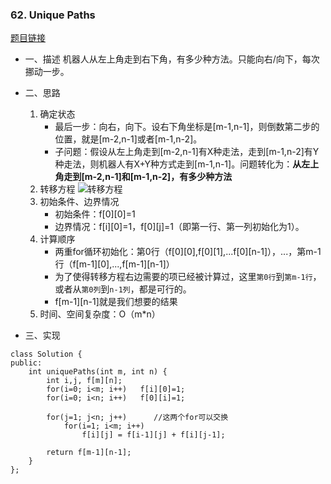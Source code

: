 
### 62. Unique Paths
[题目链接](https://leetcode-cn.com/problems/unique-paths/)
- 一、描述
机器人从左上角走到右下角，有多少种方法。只能向右/向下，每次挪动一步。
- 二、思路
    1. 确定状态
        - 最后一步：向右，向下。设右下角坐标是[m-1,n-1]，则倒数第二步的位置，就是[m-2,n-1]或者[m-1,n-2]。
        - 子问题：假设从左上角走到[m-2,n-1]有X种走法，走到[m-1,n-2]有Y种走法，则机器人有X+Y种方式走到[m-1,n-1]。问题转化为：**从左上角走到[m-2,n-1]和[m-1,n-2]，有多少种方法**
    2. 转移方程
    ![转移方程](https://img-1300025586.cos.ap-shanghai.myqcloud.com/UniquePaths0.png)
    3. 初始条件、边界情况
        - 初始条件：f[0][0]=1
        - 边界情况：f[i][0]=1，f[0][j]=1（即第一行、第一列初始化为1）。
    4. 计算顺序
        - 两重for循环初始化：第0行（f[0][0],f[0][1],...f[0][n-1]），...，第m-1行（f[m-1][0],...,f[m-1][n-1]）
        - 为了使得转移方程右边需要的项已经被计算过，这里`第0行`到`第m-1行`，或者从`第0列`到`n-1列`，都是可行的。
        - f[m-1][n-1]就是我们想要的结果
    5. 时间、空间复杂度：O（m*n）

- 三、实现
```
class Solution {
public:
    int uniquePaths(int m, int n) {
        int i,j, f[m][n];
        for(i=0; i<m; i++)   f[i][0]=1;
        for(i=0; i<n; i++)   f[0][i]=1;

        for(j=1; j<n; j++)      //这两个for可以交换      
            for(i=1; i<m; i++)
                f[i][j] = f[i-1][j] + f[i][j-1];
        
        return f[m-1][n-1];
    }
};
```